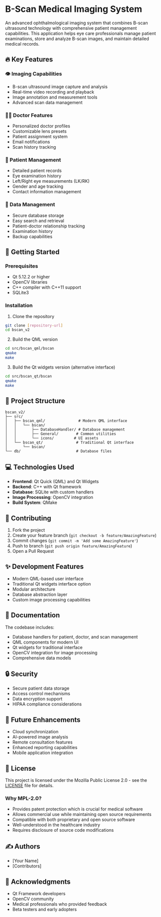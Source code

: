 # B-Scan Medical Imaging System

An advanced ophthalmological imaging system that combines B-scan ultrasound technology with comprehensive patient management capabilities. This application helps eye care professionals manage patient examinations, store and analyze B-scan images, and maintain detailed medical records.

## 🔥 Key Features

### 👁 Imaging Capabilities
- B-scan ultrasound image capture and analysis
- Real-time video recording and playback
- Image annotation and measurement tools
- Advanced scan data management

### 👨‍⚕️ Doctor Features
- Personalized doctor profiles
- Customizable lens presets
- Patient assignment system
- Email notifications
- Scan history tracking

### 👥 Patient Management
- Detailed patient records
- Eye examination history
- Left/Right eye measurements (LK/RK)
- Gender and age tracking
- Contact information management

### 💾 Data Management
- Secure database storage
- Easy search and retrieval
- Patient-doctor relationship tracking
- Examination history
- Backup capabilities

## 🚀 Getting Started

### Prerequisites
- Qt 5.12.2 or higher
- OpenCV libraries
- C++ compiler with C++11 support
- SQLite3

### Installation

1. Clone the repository
```bash
git clone [repository-url]
cd bscan_v2
```

2. Build the QML version
```bash
cd src/bscan_qml/bscan
qmake
make
```

3. Build the Qt widgets version (alternative interface)
```bash
cd src/bscan_qt/bscan
qmake
make
```

## 📁 Project Structure

```
bscan_v2/
├── src/
│   ├── bscan_qml/               # Modern QML interface
│   │   └── bscan/
│   │       ├── DatabaseHandler/ # Database management
│   │       ├── General/        # Common utilities
│   │       └── icons/         # UI assets
│   └── bscan_qt/               # Traditional Qt interface
│       └── bscan/
└── db/                         # Database files
```

## 💻 Technologies Used

- **Frontend**: Qt Quick (QML) and Qt Widgets
- **Backend**: C++ with Qt framework
- **Database**: SQLite with custom handlers
- **Image Processing**: OpenCV integration
- **Build System**: QMake

## 🤝 Contributing

1. Fork the project
2. Create your feature branch (`git checkout -b feature/AmazingFeature`)
3. Commit changes (`git commit -m 'Add some AmazingFeature'`)
4. Push to branch (`git push origin feature/AmazingFeature`)
5. Open a Pull Request

## ✨ Development Features

- Modern QML-based user interface
- Traditional Qt widgets interface option
- Modular architecture
- Database abstraction layer
- Custom image processing capabilities

## 📝 Documentation

The codebase includes:
- Database handlers for patient, doctor, and scan management
- QML components for modern UI
- Qt widgets for traditional interface
- OpenCV integration for image processing
- Comprehensive data models

## 🔒 Security

- Secure patient data storage
- Access control mechanisms
- Data encryption support
- HIPAA compliance considerations

## 🌟 Future Enhancements

- Cloud synchronization
- AI-powered image analysis
- Remote consultation features
- Enhanced reporting capabilities
- Mobile application integration

## 📄 License

This project is licensed under the Mozilla Public License 2.0 - see the [LICENSE](LICENSE) file for details.

### Why MPL-2.0?
- Provides patent protection which is crucial for medical software
- Allows commercial use while maintaining open source requirements
- Compatible with both proprietary and open source software
- Well-understood in the healthcare industry
- Requires disclosure of source code modifications

## ✍️ Authors

- [Your Name]
- [Contributors]

## 🙏 Acknowledgments

- Qt Framework developers
- OpenCV community
- Medical professionals who provided feedback
- Beta testers and early adopters